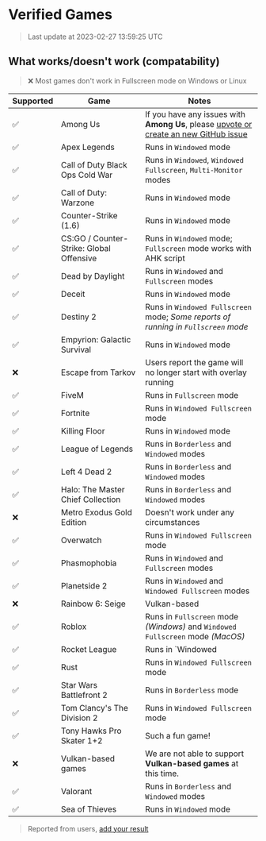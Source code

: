 # Verified Games

> Last update at 2023-02-27 13:59:25 UTC

## What works/doesn't work (compatability)

> ❌ Most games don't work in Fullscreen mode on Windows or Linux

| Supported | Game                                     | Notes                                                                                                                                    |
|-----------|------------------------------------------|------------------------------------------------------------------------------------------------------------------------------------------|
| ✅       | Among Us                                 | If you have any issues with **Among Us**, please [upvote or create an new GitHub issue](https://github.com/own3d/desktop-overlay/issues) |
| ✅       | Apex Legends                             | Runs in `Windowed` mode                                                                                                                  |
| ✅       | Call of Duty Black Ops Cold War          | Runs in `Windowed`, `Windowed Fullscreen`, `Multi-Monitor` modes                                                                         |
| ✅       | Call of Duty: Warzone                    | Runs in `Windowed` mode                                                                                                                  |
| ✅       | Counter-Strike (1.6)                     | Runs in `Windowed` mode                                                                                                                  |
| ✅       | CS:GO / Counter-Strike: Global Offensive | Runs in `Windowed` mode; `Fullscreen` mode works with AHK script                                                                         |
| ✅       | Dead by Daylight                         | Runs in `Windowed` and `Fullscreen` modes                                                                                                |
| ✅       | Deceit                                   | Runs in `Windowed` mode                                                                                                                  |
| ✅       | Destiny 2                                | Runs in `Windowed Fullscreen` mode; _Some reports of running in `Fullscreen` mode_                                                       |
| ✅       | Empyrion: Galactic Survival              | Runs in `Windowed` mode                                                                                                                  |
| ❌       | Escape from Tarkov                       | Users report the game will no longer start with overlay running                                                                          |
| ✅       | FiveM                                    | Runs in `Fullscreen` mode                                                                                                                |
| ✅       | Fortnite                                 | Runs in `Windowed Fullscreen` mode                                                                                                       |
| ✅       | Killing Floor                            | Runs in `Windowed` mode                                                                                                                  |
| ✅       | League of Legends                        | Runs in `Borderless` and `Windowed` modes                                                                                                |
| ✅       | Left 4 Dead 2                            | Runs in `Borderless` and `Windowed` modes                                                                                                |
| ✅       | Halo: The Master Chief Collection        | Runs in `Borderless` and `Windowed` modes                                                                                                |
| ❌       | Metro Exodus Gold Edition                | Doesn't work under any circumstances                                                                                                     |
| ✅       | Overwatch                                | Runs in `Windowed Fullscreen` mode                                                                                                       |
| ✅       | Phasmophobia                             | Runs in `Windowed` and `Fullscreen` modes                                                                                                |
| ✅       | Planetside 2                             | Runs in `Windowed` and `Windowed Fullscreen` modes                                                                                       |
| ❌       | Rainbow 6: Seige                         | Vulkan-based                                                                                                                             |
| ✅       | Roblox                                   | Runs in `Fullscreen` mode _(Windows)_ and `Windowed Fullscreen` mode _(MacOS)_                                                           |
| ✅       | Rocket League                            | Runs in `Windowed                                                                                                                        |
| ✅       | Rust                                     | Runs in `Windowed Fullscreen` mode                                                                                                       |
| ✅       | Star Wars Battlefront 2                  | Runs in `Borderless` mode                                                                                                                |
| ✅       | Tom Clancy's The Division 2              | Runs in `Windowed Fullscreen` mode                                                                                                       |
| ✅       | Tony Hawks Pro Skater 1+2                | Such a fun game!                                                                                                                         |
| ❌       | Vulkan-based games                       | We are not able to support **Vulkan-based games** at this time.                                                                          |
| ✅       | Valorant                                 | Runs in `Borderless` and `Windowed` modes                                                                                                |
| ✅       | Sea of Thieves                           | Runs in `Windowed` mode                                                                                                                  |


> Reported from users, [add your result](https://github.com/own3d/desktop-overlay/issues/new)
